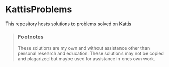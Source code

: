 # KattisProblems

This repository hosts solutions to problems solved on [Kattis](https://open.kattis.com/)

> ### Footnotes
> These solutions are my own and without assistance other than personal research and education.
> These solutions may not be copied and plagarized but maybe used for assistance in ones own work.
